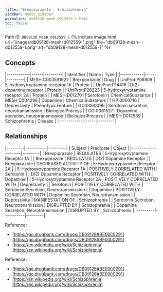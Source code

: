 ```yaml
---
title: "Brexpiprazole - Schizophrenia"
sidebar: mydoc_sidebar
permalink: db09128-mesh-d012559-1.html
toc: false 
---
```



Path ID: `DB09128_MESH_D012559_1`
{% include image.html url="images/db09128-mesh-d012559-1.png" file="db09128-mesh-d012559-1.png" alt="db09128-mesh-d012559-1" %}

## Concepts

|------------|------|---------|
| Identifier | Name | Type    |
|------------|------|---------|
| MESH:C000591922 | Brexpiprazole | Drug |
| UniProt:P08908 | 5-hydroxytryptamine receptor 1A | Protein |
| UniProt:P14416 | D(2) dopamine receptor | Protein |
| UniProt:P28223 | 5-hydroxytryptamine receptor 2A | Protein |
| MESH:D012701 | Serotonin | ChemicalSubstance |
| MESH:D004298 | Dopamine | ChemicalSubstance |
| HP:0000716 | Depressivity | PhenotypicFeature |
| GO:0060096 | Serotonin secretion, neurotransmission | BiologicalProcess |
| GO:0061527 | Dopamine secretion, neurotransmission | BiologicalProcess |
| MESH:D012559 | Schizophrenia | Disease |
|------------|------|---------|

## Relationships

|---------|-----------|---------|
| Subject | Predicate | Object  |
|---------|-----------|---------|
| Brexpiprazole | REGULATES | 5-Hydroxytryptamine Receptor 1A |
| Brexpiprazole | REGULATES | D(2) Dopamine Receptor |
| Brexpiprazole | DECREASES ACTIVITY OF | 5-Hydroxytryptamine Receptor 2A |
| 5-Hydroxytryptamine Receptor 1A | POSITIVELY CORRELATED WITH | Serotonin |
| D(2) Dopamine Receptor | POSITIVELY CORRELATED WITH | Dopamine |
| 5-Hydroxytryptamine Receptor 2A | POSITIVELY CORRELATED WITH | Depressivity |
| Serotonin | POSITIVELY CORRELATED WITH | Serotonin Secretion, Neurotransmission |
| Dopamine | POSITIVELY CORRELATED WITH | Dopamine Secretion, Neurotransmission |
| Depressivity | MANIFESTATION OF | Schizophrenia |
| Serotonin Secretion, Neurotransmission | DISRUPTED BY | Schizophrenia |
| Dopamine Secretion, Neurotransmission | DISRUPTED BY | Schizophrenia |
|---------|-----------|---------|

Reference: 
  - [https://go.drugbank.com/drugs/DB09128#BE0000291](https://go.drugbank.com/drugs/DB09128#BE0000291)
  - [https://en.wikipedia.org/wiki/Schizophrenia](https://en.wikipedia.org/wiki/Schizophrenia)

Reference: 
  - [https://go.drugbank.com/drugs/DB09128#BE0000291](https://go.drugbank.com/drugs/DB09128#BE0000291)
  - [https://en.wikipedia.org/wiki/Schizophrenia](https://en.wikipedia.org/wiki/Schizophrenia)
